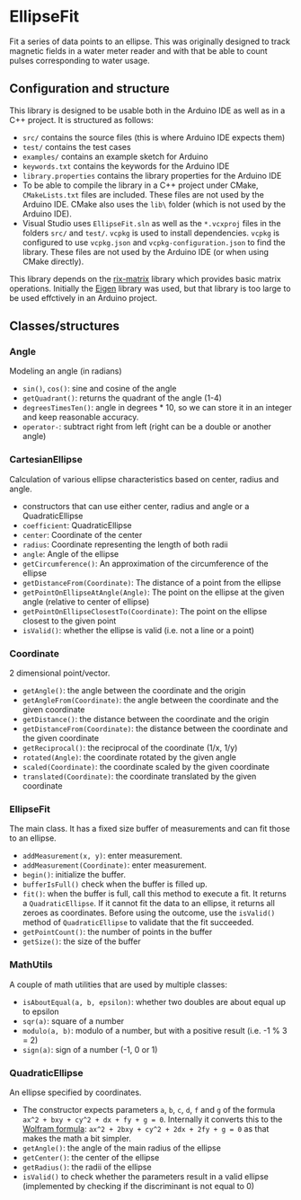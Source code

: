 # EllipseFit

Fit a series of data points to an ellipse. This was originally designed to track magnetic fields in a water meter reader
and with that be able to count pulses corresponding to water usage.

## Configuration and structure

This library is designed to be usable both in the Arduino IDE as well as in a C++ project. It is structured as follows:

- `src/` contains the source files (this is where Arduino IDE expects them)
- `test/` contains the test cases
- `examples/` contains an example sketch for Arduino
- `keywords.txt` contains the keywords for the Arduino IDE
- `library.properties` contains the library properties for the Arduino IDE
- To be able to compile the library in a C++ project under CMake, `CMakeLists.txt` files are included. These files are not used by the Arduino IDE.
	CMake also uses the `lib\` folder (which is not used by the Arduino IDE).
- Visual Studio uses `EllipseFit.sln` as well as the `*.vcxproj` files in the folders `src/` and `test/`. `vcpkg` is used to install dependencies. `vcpkg` is configured to use
	`vcpkg.json` and `vcpkg-configuration.json` to find the library. These files are not used by the Arduino IDE (or when using CMake directly).

This library depends on the [rix-matrix](https://github.com/essenius/Matrix) library which provides basic matrix operations.
Initially the [Eigen](https://eigen.tuxfamily.org) library was used, but that library is too large to be used effctively in an Arduino project.

## Classes/structures

### Angle

Modeling an angle (in radians)

- `sin()`, `cos()`: sine and cosine of the angle
- `getQuadrant()`: returns the quadrant of the angle (1-4)
- `degreesTimesTen()`: angle in degrees * 10, so we can store it in an integer and keep reasonable accuracy.
- `operator-`: subtract right from left (right can be a double or another angle)

### CartesianEllipse

Calculation of various ellipse characteristics based on center, radius and angle.

- constructors that can use  either center, radius and angle or a QuadraticEllipse
- `coefficient`: QuadraticEllipse
- `center`: Coordinate of the center
- `radius`: Coordinate representing the length of both radii
- `angle`: Angle of the ellipse
- `getCircumference()`: An approximation of the circumference of the ellipse
- `getDistanceFrom(Coordinate)`: The distance of a point from the ellipse
- `getPointOnEllipseAtAngle(Angle)`: The point on the ellipse at the given angle (relative to center of	ellipse)
- `getPointOnEllipseClosestTo(Coordinate)`: The point on the ellipse closest to the given point
- `isValid()`: whether the ellipse is valid (i.e. not a line or a point)

### Coordinate

2 dimensional point/vector. 

- `getAngle()`: the angle between the coordinate and the origin
- `getAngleFrom(Coordinate)`: the angle between the coordinate and the given coordinate
- `getDistance()`: the distance between the coordinate and the origin
- `getDistanceFrom(Coordinate)`: the distance between the coordinate and the given coordinate
- `getReciprocal()`: the reciprocal of the coordinate (1/x, 1/y)
- `rotated(Angle)`: the coordinate rotated by the given angle
- `scaled(Coordinate)`: the coordinate scaled by the given coordinate
- `translated(Coordinate)`: the coordinate translated by the given coordinate

### EllipseFit

The main class. It has a fixed size	buffer of measurements and can fit those to an ellipse.

- `addMeasurement(x, y)`: enter measurement.
- `addMeasurement(Coordinate)`: enter measurement.
- `begin()`: initialize the buffer.
- `bufferIsFull()` check when the buffer is filled up. 
- `fit()`: when the buffer is full, call this method to execute a fit. It returns a `QuadraticEllipse`. If it cannot fit the data to an ellipse, it returns all zeroes as coordinates. Before using the outcome, use the `isValid()` method of `QuadraticEllipse` to validate that the fit succeeded.
- `getPointCount()`: the number of points in the buffer
- `getSize()`: the size of the buffer

### MathUtils

A couple of math utilities that are used by multiple classes:

- `isAboutEqual(a, b, epsilon)`: whether two doubles are about equal up to epsilon
- `sqr(a)`: square of a number
- `modulo(a, b)`: modulo of a number, but with a positive result (i.e. -1 % 3 = 2)
- `sign(a)`: sign of a number (-1, 0 or 1)

### QuadraticEllipse

An ellipse specified by coordinates.

- The constructor expects parameters `a`, `b`, `c`, `d`, `f` and `g` of the formula `ax^2 + bxy + cy^2 + dx + fy + g = 0`.
Internally it converts this to the [Wolfram formula](https://mathworld.wolfram.com/QuadraticCurve.html): `ax^2 + 2bxy + cy^2 + 2dx + 2fy + g = 0` as that makes the math a bit simpler.
- `getAngle()`: the angle of the main radius of the ellipse
- `getCenter()`: the center of the ellipse
- `getRadius()`: the radii of the ellipse
- `isValid()` to check whether the parameters result in a valid ellipse (implemented by checking if the discriminant is not equal to 0)
